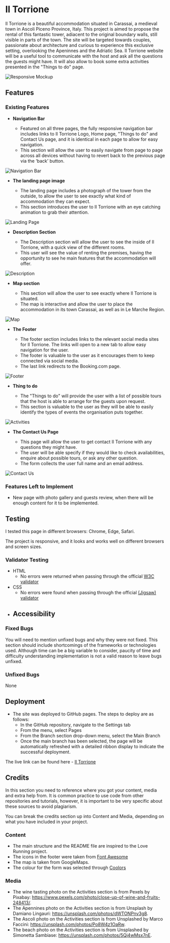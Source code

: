 # Il Torrione

Il Torrione is a beautiful accommodation situated in Carassai, a medieval town in Ascoli Piceno Province, Italy.
This project is aimed to propose the rental of this fantastic tower, adiacent to the original boundary walls, still visible in parts of the town.
The site will be targeted towards couples, passionate about architecture and curious to experience this exclusive setting, overlooking the Apeninnes and the Adriatic Sea.
Il Torrione website will be a useful tool to communicate with the host and ask all the questions the guests might have.  It will also allow to book some extra activities presented in the "Things to do" page.


![Responsive Mockup]()

## Features 

### Existing Features

- __Navigation Bar__

  - Featured on all three pages, the fully responsive navigation bar includes links to Il Torrione Logo, Home page, "Things to do" and Contact Us page,  and it is identical in each page to allow for easy navigation.
  - This section will allow the user to easily navigate from page to page across all devices without having to revert back to the previous page via the ‘back’ button. 


![Navigation Bar](./assets/images/READMEimg/Navigation-bar.png)

- __The landing page image__

  - The landing page includes a photograph of the tower from the outside, to allow the user to see exactly what kind of accommodation they can expect. 
  - This section introduces the user to Il Torrione with an eye catching animation to grab their attention.

![Landing Page](./assets/images/READMEimg/Landing-page.png)

- __Description Section__

  - The Description section will allow the user to see the inside of Il Torrione, with a quick view of the different rooms.
  - This user will see the value of renting the premises, having the opportunity to see he main features that the accommodation will offer. 

![Description](./assets/images/READMEimg/Description.png)

- __Map section__

  - This section will allow the user to see exactly where Il Torrione is situated. 
  - The map is interactive and allow the user to place the accommodation in its town Carassai, as well as in Le Marche Region. 

![Map](./assets/images/READMEimg/Map.png)

- __The Footer__ 

  - The footer section includes links to the relevant social media sites for Il Torrione. The links will open to a new tab to allow easy navigation for the user. 
  - The footer is valuable to the user as it encourages them to keep connected via social media.
  - The last link redirects to the Booking.com page.

![Footer](./assets/images/READMEimg/Footer.png)

- __Thing to do__

  - The "Things to do" will provide the user with a list of possible tours that the host is able to arrange for the guests upon request. 
  - This section is valuable to the user as they will be able to easily identify the types of events the organisation puts together. 

![Activities](./assets/images/READMEimg/Activities.png)

- __The Contact Us Page__

  - This page will allow the user to get contact Il Torrione with any questions they might have. 
  - The user will be able specify if they would like to check availabilities, enquire about possible tours, or ask any other question. 
  - The form collects the user full name and an email address. 

![Contact Us](./assets/images/READMEimg/Contact-us.png)


### Features Left to Implement

- New page with photo gallery and guests review, when there will be enough content for it to be implemented.

## Testing 

I tested this page in different browsers: Chrome, Edge, Safari.

The project is responsive, and it looks and works well on different browsers and screen sizes.


### Validator Testing 

- HTML
  - No errors were returned when passing through the official [W3C validator](https://validator.w3.org/nu/?doc=https%3A%2F%2Fcode-institute-org.github.io%2Flove-running-2.0%2Findex.html)
- CSS
  - No errors were found when passing through the official [(Jigsaw) validator](https://jigsaw.w3.org/css-validator/validator?uri=https%3A%2F%2Fvalidator.w3.org%2Fnu%2F%3Fdoc%3Dhttps%253A%252F%252Fcode-institute-org.github.io%252Flove-running-2.0%252Findex.html&profile=css3svg&usermedium=all&warning=1&vextwarning=&lang=en#css)
- Accessibility
  - 

### Fixed Bugs

You will need to mention unfixed bugs and why they were not fixed. This section should include shortcomings of the frameworks or technologies used. Although time can be a big variable to consider, paucity of time and difficulty understanding implementation is not a valid reason to leave bugs unfixed. 


### Unfixed Bugs
None

## Deployment

- The site was deployed to GitHub pages. The steps to deploy are as follows: 
  - In the GitHub repository, navigate to the Settings tab 
  - From the menu, select Pages
  - From the Branch section drop-down menu, select the Main Branch
  - Once the main branch has been selected, the page will be automatically refreshed with a detailed ribbon display to indicate the successful deployment. 

The live link can be found here - [Il Torrione](https://valep314.github.io/project1/)


## Credits 

In this section you need to reference where you got your content, media and extra help from. It is common practice to use code from other repositories and tutorials, however, it is important to be very specific about these sources to avoid plagiarism. 

You can break the credits section up into Content and Media, depending on what you have included in your project. 

### Content 

- The main structure and the README file are inspired to the Love Running project.
- The icons in the footer were taken from [Font Awesome](https://fontawesome.com/)
- The map is taken from GoogleMaps.
- The colour for the form was selected through [Coolors](https://coolors.co/)


### Media

- The wine tasting photo on the Activities section is from Pexels by Pixabay: https://www.pexels.com/photo/close-up-of-wine-and-fruits-248413/.
- The Apennines photo on the Activities section is from Unsplash by Damiano Lingauri: https://unsplash.com/photos/dWTONPnv3g8.
- The Ascoli photo on the Activities section is from Unsplashed by Marco Faccini: https://unsplash.com/photos/Po8W4z1OaRw.
- The beach photo on the Activities section is from Unsplashed by Simonetta Sambiase: https://unsplash.com/photos/5Qj4wMsx7nE.




